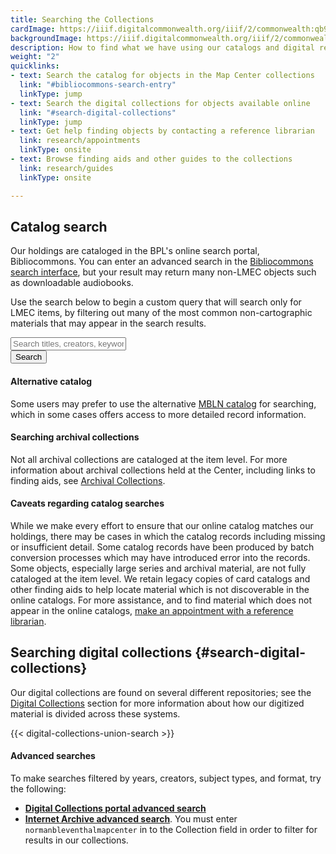 ```yaml
---
title: Searching the Collections
cardImage: https://iiif.digitalcommonwealth.org/iiif/2/commonwealth:qb98n782n/416,1060,6719,3000/1800,/0/default.jpg
backgroundImage: https://iiif.digitalcommonwealth.org/iiif/2/commonwealth:qb98n782n/416,1060,6719,2819/1800,/0/default.jpg
description: How to find what we have using our catalogs and digital repositories
weight: "2"
quicklinks:
- text: Search the catalog for objects in the Map Center collections
  link: "#bibliocommons-search-entry"
  linkType: jump
- text: Search the digital collections for objects available online
  link: "#search-digital-collections"
  linkType: jump
- text: Get help finding objects by contacting a reference librarian
  link: research/appointments
  linkType: onsite
- text: Browse finding aids and other guides to the collections
  link: research/guides
  linkType: onsite

---
```

## Catalog search

Our holdings are cataloged in the BPL's online search portal, Bibliocommons. You can enter an advanced search in the [Bibliocommons search interface](https://bpl.bibliocommons.com/search), but your result may return many non-LMEC objects such as downloadable audiobooks. 

Use the search below to begin a custom query that will search only for LMEC items, by filtering out many of the most common non-cartographic materials that may appear in the search results.

<div class="input-group mt-3 mb-5">
  <input type="text" class="form-control" id="bibliocommons-search-entry" placeholder="Search titles, creators, keywords" aria-label="Search keywords" aria-describedby="bibliocommons-search-submit">
  <div class="input-group-append">
    <button class="btn btn-primary" type="button" id="bibliocommons-search-submit">Search</button>
  </div>
</div>

<script>
  function submitBibliocommonsSearch(){
    window.open('https://bpl.bibliocommons.com/v2/search?query=anywhere%3A%28' + encodeURI(document.getElementById('bibliocommons-search-entry').value) + '%29+++branch%3A%22BPL+-+Leventhal+Map+Center%22+-formatcode%3A%28AB+OR+GRAPHIC_NOVEL_DOWNLOAD+OR+VIDEO_DOWNLOAD+OR+EBOOK+OR+EJ+OR+PLAYAWAY_AUDIOBOOK+OR+MN+OR+MUSIC_ONLINE+OR+VIDEO_ONLINE+OR+MAGAZINE_ONLINE+%29&searchType=bl&suppress=true' );
  }
  document.getElementById("bibliocommons-search-submit").addEventListener('click', submitBibliocommonsSearch );
  // Bind to enter key
  document.getElementById("bibliocommons-search-entry").addEventListener('keyup', function(e){ 
    if(e.keyCode == 13 ){ submitBibliocommonsSearch(); }
  });
</script>

#### Alternative catalog

Some users may prefer to use the alternative [MBLN catalog](http://catalog.mbln.org/polaris/) for searching, which in some cases offers access to more detailed record information.

#### Searching archival collections

Not all archival collections are cataloged at the item level. For more information about archival collections held at the Center, including links to finding aids, see [Archival Collections](../archival-collections).

#### Caveats regarding catalog searches

While we make every effort to ensure that our online catalog matches our holdings, there may be cases in which the catalog records including missing or insufficient detail. Some catalog records have been produced by batch conversion processes which may have introduced error into the records. Some objects, especially large series and archival material, are not fully cataloged at the item level. We retain legacy copies of card catalogs and other finding aids to help locate material which is not discoverable in the online catalogs. For more assistance, and to find material which does not appear in the online catalogs, [make an appointment with a reference librarian](/research/appointments).

## Searching digital collections {#search-digital-collections}

Our digital collections are found on several different repositories; see the [Digital Collections](/collections/digital-collections) section for more information about how our digitized material is divided across these systems.


{{< digital-collections-union-search >}}

#### Advanced searches

To make searches filtered by years, creators, subject types, and format, try the following:

- **[Digital Collections portal advanced search](https://collections.leventhalmap.org/advanced)**
- **[Internet Archive advanced search](https://archive.org/advancedsearch.php)**. You must enter `normanbleventhalmapcenter` in to the Collection field in order to filter for results in our collections.

